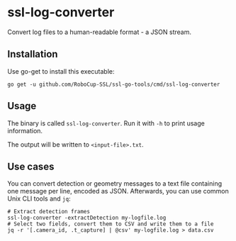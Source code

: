 # ssl-log-converter

Convert log files to a human-readable format - a JSON stream.

## Installation

Use go-get to install this executable:

```
go get -u github.com/RoboCup-SSL/ssl-go-tools/cmd/ssl-log-converter
```

## Usage

The binary is called `ssl-log-converter`.
Run it with `-h` to print usage information.

The output will be written to `<input-file>.txt`.

## Use cases

You can convert detection or geometry messages to a text file containing one message per line, encoded as JSON.
Afterwards, you can use common Unix CLI tools and `jq`:
```shell
# Extract detection frames
ssl-log-converter -extractDetection my-logfile.log
# Select two fields, convert them to CSV and write them to a file
jq -r '[.camera_id, .t_capture] | @csv' my-logfile.log > data.csv
```
